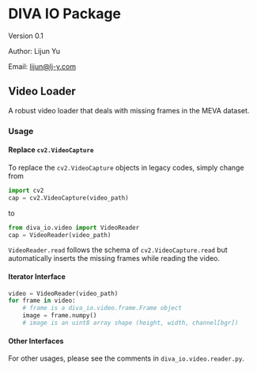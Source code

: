 # DIVA IO Package

Version 0.1

Author: Lijun Yu

Email: lijun@lj-y.com

## Video Loader

A robust video loader that deals with missing frames in the MEVA dataset.

### Usage

#### Replace `cv2.VideoCapture`

To replace the `cv2.VideoCapture` objects in legacy codes, simply change from 

```python
import cv2
cap = cv2.VideoCapture(video_path)
```

to

```python
from diva_io.video import VideoReader
cap = VideoReader(video_path)
```

`VideoReader.read` follows the schema of `cv2.VideoCapture.read` but automatically inserts the missing frames while reading the video.

#### Iterator Interface

```python
video = VideoReader(video_path)
for frame in video:
    # frame is a diva_io.video.frame.Frame object
    image = frame.numpy() 
    # image is an uint8 array shape (height, width, channel[bgr])
```

#### Other Interfaces

For other usages, please see the comments in `diva_io.video.reader.py`.